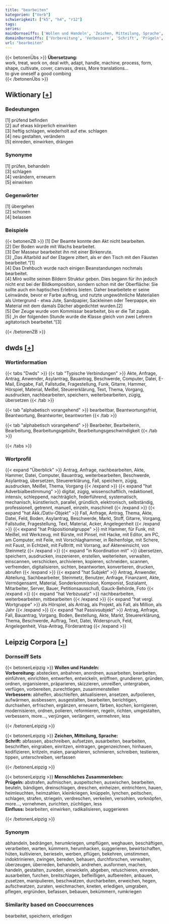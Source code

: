 ```yaml
---
title: "bearbeiten"
kategorien: ["Verb"]
schwierigkeit: ["k5", "h4", "r12"]
tags:
series:
mainDornseiffs: ['Wollen und Handeln', 'Zeichen, Mitteilung, Sprache', 'Menschliches Zusammenleben']
domainDornseiffs: ['Vorbereitung', 'Verbessern', 'Schrift', 'Prügeln', 'Einfluss']
url: "bearbeiten"
---
```


{{< betonenÜbs >}}
**Übersetzung:**  
work, treat, work on, deal with, adapt, handle, machine, process, form, shape, cultivate, cover, canvass, dress, More translations...  
to give oneself a good combing  
{{< /betonenÜbs >}}

## Wiktionary [[+](https://de.wiktionary.org/wiki/bearbeiten)]

### Bedeutungen
[1] prüfend befinden  
[2] auf etwas körperlich einwirken  
[3] heftig schlagen, wiederholt auf etw. schlagen  
[4] neu gestalten, verändern  
[5] einreden, einwirken, drängen  

### Synonyme
[1] prüfen, behandeln  
[3] schlagen  
[4] verändern, erneuern  
[5] einwirken  

### Gegenwörter
[1] übergehen  
[2] schonen  
[4] belassen  

### Beispiele
{{< betonenZB >}}
[1] Der Beamte konnte den Akt nicht bearbeiten.  
[2] Der Boden wurde mit Wachs bearbeitet.  
[3] Der Masseur bearbeitet ihn mit einer Birkenrute.  
[3] „Das Altarbild auf der Etagere zittert, als er den Tisch mit den Fäusten bearbeitet.“[1]  
[4] Das Drehbuch wurde nach einigen Beanstandungen nochmals bearbeitet.  
[4] Miró wollte seinen Bildern Struktur geben. Dies begann für ihn jedoch nicht erst bei der Bildkomposition, sondern schon mit der Oberfläche: Sie sollte auch ein haptisches Erlebnis bieten. Daher bearbeitete er seine Leinwände, bevor er Farbe auftrug, und nutzte ungewöhnliche Materialien als Untergrund - etwa Jute, Sandpapier, Sackleinen oder Teerpappe, ein Material mit dem damals Dächer abgedichtet wurden.[2]  
[5] Der Zeuge wurde vom Kommissar bearbeitet, bis er die Tat zugab.  
[5] „In der folgenden Stunde wurde die Klasse gleich von zwei Lehrern agitatorisch bearbeitet.“[3]  

{{< /betonenZB >}}


## dwds [[+](https://www.dwds.de/wb/bearbeiten)]

### Wortinformation
{{< tabs "Dwds" >}}
{{< tab "Typische Verbindungen" >}}
Akte, Anfrage, Antrag, Anwender, Asylantrag, Bauantrag, Beschwerde, Computer, Datei, E-Mail, Eingabe, Fall, Fallstudie, Fragestellung, Funk, Gitarre, Hammer, Hörspiel, Material, Meißel, Steuererklärung, Text, Thema, Vorgang, ausdrucken, nachbearbeiten, speichern, weiterbearbeiten, zügig, übersetzen
{{< /tab >}}

{{< tab "alphabetisch vorangehend" >}}
bearbeitbar, Beantwortungsfrist, Beantwortung, Beantworter, beantworten
{{< /tab >}}

{{< tab "alphabetisch vorangehend" >}}
Bearbeiter, Bearbeiterin, Bearbeitung, Bearbeitungsgebühr, Bearbeitungsgeschwindigkeit
{{< /tab >}}

{{< /tabs >}}

### Wortprofil
{{< expand "Überblick" >}} Antrag, Anfrage, nachbearbeiten, Akte, Hammer, Datei, Computer, Bauantrag, weiterbearbeiten, Beschwerde, Asylantrag, übersetzen, Steuererklärung, Fall, speichern, zügig, ausdrucken, Meißel, Thema, Vorgang {{< /expand >}}
{{< expand "hat Adverbialbestimmung" >}} digital, zügig, wissenschaftlich, redaktionell, intensiv, schleppend, nachträglich, federführend, systematisch, mechanisch, künstlerisch, parallel, gründlich, elektronisch, selbständig, professionell, getrennt, manuell, einzeln, maschinell {{< /expand >}}
{{< expand "hat Akk./Dativ-Objekt" >}} Fall, Anfrage, Antrag, Thema, Akte, Datei, Feld, Boden, Asylantrag, Beschwerde, Markt, Stoff, Gitarre, Vorgang, Fallstudie, Fragestellung, Text, Material, Acker, Angelegenheit {{< /expand >}}
{{< expand "hat Präpositionalgruppe" >}} mit Hammer, für Funk, mit Meißel, mit Werkzeug, mit Bürste, mit Pinsel, mit Hacke, mit Editor, am PC, am Computer, mit Feile, mit Vorschlaghammer, in Reihenfolge, mit Schere, mit Faust, in Echtzeit, mit Fußtritt, mit Vorrang, auf Akteneinsicht, von Steinmetz {{< /expand >}}
{{< expand "in Koordination mit" >}} übersetzen, speichern, ausdrucken, inszenieren, erstellen, weiterleiten, verwalten, einscannen, verschicken, archivieren, kopieren, schneiden, scannen, verfremden, digitalisieren, sichten, beantworten, konvertieren, drucken, abrufen {{< /expand >}}
{{< expand "hat Subjekt" >}} Antrag, Anwender, Abteilung, Sachbearbeiter, Steinmetz, Benutzer, Anfrage, Finanzamt, Akte, Vermögensamt, Material, Sonderkommission, Komponist, Sozialamt, Mitarbeiter, Server, Bauer, Petitionsausschuß, Gauck-Behörde, Foto {{< /expand >}}
{{< expand "hat Verbzusatz" >}} nachbearbeiten, weiterbearbeiten, mitbearbeiten {{< /expand >}}
{{< expand "hat vergl. Wortgruppe" >}} als Hörspiel, als Antrag, als Projekt, als Fall, als Million, als Jahr {{< /expand >}}
{{< expand "hat Passivsubjekt" >}} Antrag, Anfrage, Fall, Bauantrag, Vorgang, Boden, Bestellung, Akte, Markt, Steuererklärung, Thema, Beschwerde, Auftrag, Text, Datei, Widerspruch, Feld, Angelegenheit, Visa-Antrag, Förderantrag {{< /expand >}}

## Leipzig Corpora [[+](https://corpora.uni-leipzig.de/en/res?word=bearbeiten&corpusId=deu_newscrawl-public_2018)]

### Dornseiff Sets
{{< betonenLeipzig >}}
**Wollen und Handeln:**  
**Vorbereitung:** abstecken, anbahnen, anordnen, ausarbeiten, bearbeiten, einführen, einrichten, entwerfen, entwickeln, eröffnen, grundieren, gründen, ordnen, organisieren, präparieren, skizzieren, umreißen, untergraben, verfügen, vorbereiten, zurechtlegen, zusammenstellen  
**Verbessern:** abhelfen, abschleifen, aktualisieren, ansetzen, aufpolieren, aufwärmen, ausbessern, ausgestalten, bearbeiten, berichtigen, durchsehen, erfrischen, ergänzen, erneuern, färben, kochen, korrigieren, modernisieren, ordnen, polieren, reformieren, regeln, richten, umgestalten, verbessern, more..., verjüngen, verlängern, vermehren, less  

{{< /betonenLeipzig >}}


{{< betonenLeipzig >}}
**Zeichen, Mitteilung, Sprache:**  
**Schrift:** abfassen, abschreiben, aufsetzen, ausarbeiten, bearbeiten, beschriften, eingraben, einritzen, eintragen, gegenzeichnen, hinhauen, kodifizieren, kritzeln, malen, paraphieren, schmieren, schreiben, testieren, tippen, unterschreiben, verfassen  

{{< /betonenLeipzig >}}


{{< betonenLeipzig >}}
**Menschliches Zusammenleben:**  
**Prügeln:** abstrafen, aufmischen, auspeitschen, auswischen, bearbeiten, beuteln, bändigen, dreinschlagen, dreschen, einheizen, eintrichtern, hauen, heimleuchten, heimzahlen, kleinkriegen, knüppeln, lynchen, peitschen, schlagen, strafen, striegeln, verdreschen, verkeilen, versohlen, vorknöpfen, more..., vornehmen, zurichten, züchtigen, less  
**Einfluss:** bearbeiten, einwirken, radikalisieren, suggerieren  

{{< /betonenLeipzig >}}

### Synonym
abhandeln, bedrängen, herumkriegen, umpflügen, weghauen, beschäftigen, verarbeiten, warten, kümmern, herumhacken, suggerieren, bewirtschaften, hüten, kultivieren, berieseln, werben, pflügen, bekehren, umstimmen, indoktrinieren, zwingen, bereden, behauen, durchforschen, verwalten, überzeugen, überreden, behandeln, andrehen, ausformen, machen, handeln, gestalten, zureden, einwickeln, abgeben, retuschieren, einreden, ausarbeiten, furchen, breitschlagen, befleißigen, aufbereiten, anbauen, zusetzen, manipulieren, beschwatzen, durcharbeiten, erweichen, hegen, aufschwatzen, zuraten, weichmachen, kneten, erledigen, umgraben, pflegen, ergründen, befassen, bebauen, bekümmern, rumkriegen


### Similarity based on Cooccurrences
bearbeitet, speichern, erledigen

